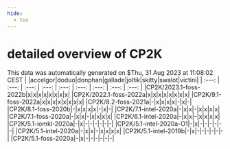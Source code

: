 ```yaml
---
hide:
  - toc
---
```


detailed overview of CP2K
=========================


This data was automatically generated on $Thu, 31 Aug 2023 at 11:08:02 CEST
| |accelgor|doduo|donphan|gallade|joltik|skitty|swalot|victini|
| :---: | :---: | :---: | :---: | :---: | :---: | :---: | :---: | :---: |
|CP2K/2023.1-foss-2022b|x|x|x|x|x|x|x|x|
|CP2K/2022.1-foss-2022a|x|x|x|x|x|x|x|x|
|CP2K/9.1-foss-2022a|x|x|x|x|x|x|x|x|
|CP2K/8.2-foss-2021a|-|x|x|x|x|-|x|-|
|CP2K/8.1-foss-2020b|-|x|x|x|x|-|x|-|
|CP2K/7.1-intel-2020a|-|x|x|-|x|x|x|x|
|CP2K/7.1-foss-2020a|-|x|x|-|x|x|x|x|
|CP2K/6.1-intel-2020a|-|x|x|-|x|x|x|x|
|CP2K/5.1-iomkl-2020a|-|x|-|-|-|-|-|-|
|CP2K/5.1-intel-2020a-O1|-|x|-|-|-|-|-|-|
|CP2K/5.1-intel-2020a|-|x|x|-|x|x|x|x|
|CP2K/5.1-intel-2019b|-|x|-|-|-|-|-|-|
|CP2K/5.1-foss-2020a|-|x|-|-|-|-|-|-|
